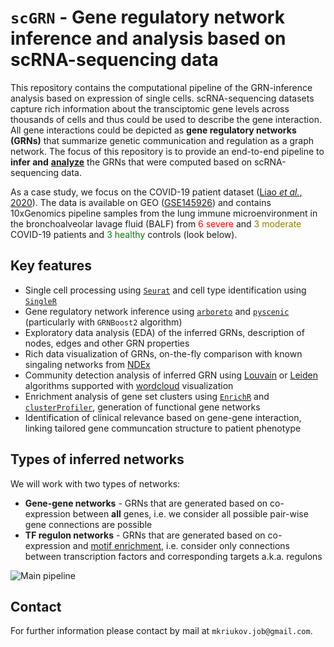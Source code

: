 # `scGRN` - Gene regulatory network inference and analysis based on scRNA-sequencing data

This repository contains the computational pipeline of the GRN-inference analysis based on expression of single cells. scRNA-sequencing datasets capture rich information about the transciptomic gene levels across thousands of cells and thus could be used to describe the gene interaction. All gene interactions could be depicted as **gene regulatory networks (GRNs)** that summarize genetic communication and regulation as a graph network. The focus of this repository is to provide an end-to-end pipeline to **infer and** <u>**analyze**</u> the GRNs that were computed based on scRNA-sequencing data.

As a case study, we focus on the COVID-19 patient dataset ([Liao *et al.*, 2020](https://www.nature.com/articles/s41591-020-0901-9)). The data is available on GEO ([GSE145926](https://www.ncbi.nlm.nih.gov/geo/query/acc.cgi?acc=GSE145926)) and contains 10xGenomics pipeline samples from the lung immune microenvironment in the bronchoalveolar lavage fluid (BALF) from <span style="color:red">6 severe</span> and <span style="color:#8B8000">3 moderate</span> COVID-19 patients and <span style="color:green">3 healthy</span> controls (look below).

## Key features

- Single cell processing using [`Seurat`](https://satijalab.org/seurat/) and cell type identification using [`SingleR`](https://bioconductor.org/packages/release/bioc/html/SingleR.html)
- Gene regulatory network inference using [`arboreto`](https://arboreto.readthedocs.io) and [`pyscenic`](https://pyscenic.readthedocs.io) (particularly with `GRNBoost2` algorithm)
- Exploratory data analysis (EDA) of the inferred GRNs, description of nodes, edges and other GRN properties
- Rich data visualization of GRNs, on-the-fly comparison with known singaling networks from [NDEx](https://www.ndexbio.org)
- Community detection analysis of inferred GRN using [Louvain](https://python-louvain.readthedocs.io/en/latest/index.html) or [Leiden](https://leidenalg.readthedocs.io/en/stable/index.html) algorithms supported with [wordcloud](https://github.com/amueller/word_cloud) visualization
- Enrichment analysis of gene set clusters using [`EnrichR`](https://maayanlab.cloud/Enrichr/) and [`clusterProfiler`](https://yulab-smu.top/biomedical-knowledge-mining-book/enrichment-overview.html), generation of functional gene networks
- Identification of clinical relevance based on gene-gene interaction, linking tailored gene communcation structure to patient phenotype


## Types of inferred networks

We will work with two types of networks:

- **Gene-gene networks** - GRNs that are generated based on co-expression between **all** genes, i.e. we consider all possible pair-wise gene connections are possible
- **TF regulon networks** - GRNs that are generated based on co-expression and [motif enrichment](https://www.nature.com/articles/nmeth.4463#Abs2), i.e. consider only connections between transcription factors and corresponding targets a.k.a. regulons

![Main pipeline](https://raw.githubusercontent.com/masyahook/scGRN/main/docs/main_pipeline.png)

## Contact

For further information please contact by mail at `mkriukov.job@gmail.com`.